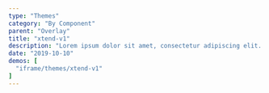 ```yaml
---
type: "Themes"
category: "By Component"
parent: "Overlay"
title: "xtend-v1"
description: "Lorem ipsum dolor sit amet, consectetur adipiscing elit. Nunc tempus laoreet leo sit amet iaculis."
date: "2019-10-10"
demos: [
  "iframe/themes/xtend-v1"
]
---
```

